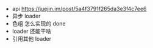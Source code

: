 
* api https://juejin.im/post/5a4f3791f265da3e3f4c7ee6
* 异步 loader
* 色组 怎么实现的 done
* loader 还能干啥
* 引用其他 loader